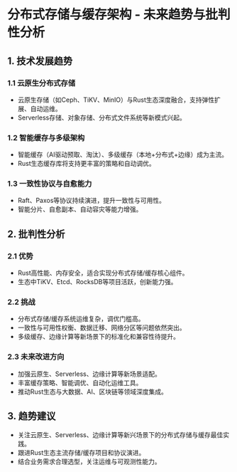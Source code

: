 # 分布式存储与缓存架构 - 未来趋势与批判性分析

## 1. 技术发展趋势

### 1.1 云原生分布式存储

- 云原生存储（如Ceph、TiKV、MinIO）与Rust生态深度融合，支持弹性扩展、自动运维。
- Serverless存储、对象存储、分布式文件系统等新模式兴起。

### 1.2 智能缓存与多级架构

- 智能缓存（AI驱动预取、淘汰）、多级缓存（本地+分布式+边缘）成为主流。
- Rust生态缓存库将支持更丰富的策略和自动调优。

### 1.3 一致性协议与自愈能力

- Raft、Paxos等协议持续演进，提升一致性与可用性。
- 智能分片、自愈副本、自动容灾等能力增强。

## 2. 批判性分析

### 2.1 优势

- Rust高性能、内存安全，适合实现分布式存储/缓存核心组件。
- 生态中TiKV、Etcd、RocksDB等项目活跃，创新能力强。

### 2.2 挑战

- 分布式存储/缓存系统运维复杂，调优门槛高。
- 一致性与可用性权衡、数据迁移、网络分区等问题依然突出。
- 多级缓存、边缘计算等新场景下的标准化和兼容性待提升。

### 2.3 未来改进方向

- 加强云原生、Serverless、边缘计算等新场景适配。
- 丰富缓存策略、智能调优、自动化运维工具。
- 推动Rust生态与大数据、AI、区块链等领域深度集成。

## 3. 趋势建议

- 关注云原生、Serverless、边缘计算等新兴场景下的分布式存储与缓存最佳实践。
- 跟进Rust生态主流存储/缓存项目和协议演进。
- 结合业务需求合理选型，关注运维与可观测性能力。
